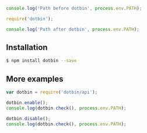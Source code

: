 ```js
console.log('Path before dotbin', process.env.PATH);

require('dotbin');

console.log('Path after dotbin', process.env.PATH);
```

## Installation

```bash
$ npm install dotbin --save
```

## More examples

```js
var dotbin = require('dotbin/api');

dotbin.enable();
console.log(dotbin.check(), process.env.PATH);

dotbin.disable();
console.log(dotbin.check(), process.env.PATH);
```


